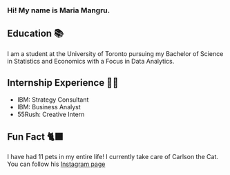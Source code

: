 ### Hi! My name is Maria Mangru. 

## Education 📚
I am a student at the University of Toronto pursuing my Bachelor of Science in Statistics and Economics with a Focus in Data Analytics. 

## Internship Experience 👩‍💻
- IBM: Strategy Consultant 
- IBM: Business Analyst
- 55Rush: Creative Intern

## Fun Fact 🐈‍⬛
I have had 11 pets in my entire life! I currently take care of Carlson the Cat. You can follow his [Instagram page](https://www.instagram.com/bleepbloopcatson/) 
